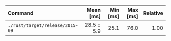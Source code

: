 | Command | Mean [ms] | Min [ms] | Max [ms] | Relative |
|:---|---:|---:|---:|---:|
| `./rust/target/release/2015-09` | 28.5 ± 5.9 | 25.1 | 76.0 | 1.00 |
